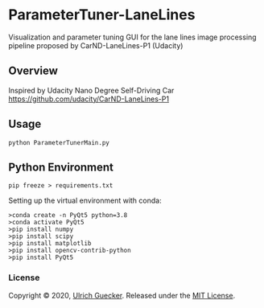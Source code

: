 # ParameterTuner-LaneLines
Visualization and parameter tuning GUI for the lane lines image processing pipeline proposed by CarND-LaneLines-P1 (Udacity)

Overview
---

Inspired by Udacity Nano Degree Self-Driving Car https://github.com/udacity/CarND-LaneLines-P1

Usage
---

```
python ParameterTunerMain.py
```

Python Environment
---


```
pip freeze > requirements.txt
```

Setting up the virtual environment with conda:

```
>conda create -n PyQt5 python=3.8
>conda activate PyQt5
>pip install numpy
>pip install scipy
>pip install matplotlib
>pip install opencv-contrib-python
>pip install PyQt5

```


### License

Copyright © 2020, [Ulrich Guecker](https://github.com/uguecker).
Released under the [MIT License](LICENSE).
